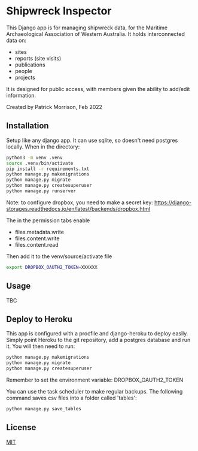 # Shipwreck Inspector

This Django app is for managing shipwreck data, for the Maritime Archaeological Association of Western Australia.
It holds interconnected data on:
- sites
- reports (site visits)
- publications
- people
- projects

It is designed for public access, with members given the ability to add/edit information.

Created by Patrick Morrison, Feb 2022

## Installation

Setup like any django app. It can use sqlite, so doesn't need postgres locally. When in the directory:

```bash
python3 -m venv .venv
source .venv/bin/activate
pip install -r requirements.txt
python manage.py makemigrations
python manage.py migrate
python manage.py createsuperuser
python manage.py runserver
```

Note: to configure dropbox, you need to make a secret key: https://django-storages.readthedocs.io/en/latest/backends/dropbox.html

The in the permission tabs enable
- files.metadata.write
- files.content.write
- files.content.read

Then add it to the venv/source/activate file
```bash
export DROPBOX_OAUTH2_TOKEN=XXXXXX
```

## Usage

TBC

## Deploy to Heroku
This app is configured with a procfile and django-heroku to deploy easily. Simply point Heroku to the git repository, add a postgres database and run it. You will then need to run:

```bash
python manage.py makemigrations
python manage.py migrate
python manage.py createsuperuser
```

Remember to set the environment variable:
DROPBOX_OAUTH2_TOKEN

You can use the task scheduler to make regular backups. The following command saves csv files into a folder called 'tables':
```bash
python manage.py save_tables
```

## License
[MIT](https://choosealicense.com/licenses/mit/)